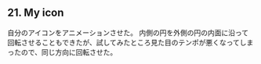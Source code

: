 ## 21. My icon

自分のアイコンをアニメーションさせた。
内側の円を外側の円の内面に沿って回転させることもできたが、試してみたところ見た目のテンポが悪くなってしまったので、同じ方向に回転させた。
